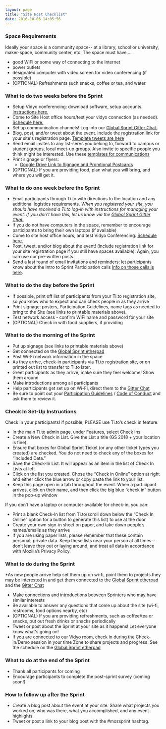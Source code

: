```yaml
---
layout: page
title: "Site Host Checklist"
date: 2016-10-06 14:05:56
---
```


### Space Requirements

Ideally your space is a community space-- at a library, school or university, maker-space, community center, etc. 
The space must have ...

* good WiFi or some way of connecting to the Internet
* power outlets
* designated computer with video screen for video conferencing (if possible)
* (OPTIONAL) Refreshments such snacks, coffee or tea, and water. 

### What to do two weeks before the Sprint

* Setup Vidyo conferencing:  download software, setup accounts. [Instructions here.](https://public.etherpad-mozilla.org/p/globalsprint-webconferencing)
* Come to Site Host office hours/test your vidyo connection (as needed). [Schedule here.](https://public.etherpad-mozilla.org/p/global-sprint-host-hours)
* Set up communication channels! Log into our [Global Sprint Gitter Chat.](https://gitter.im/mozilla/global-sprint)
* Blog, post, and/or tweet about the event. Include the registration link for your site's registration page. [Template tweets are here](https://public.etherpad-mozilla.org/p/site-host-templates)
* Send email invites to any list-servs you belong to, forward to campus or student groups, local meet-up groups. Also invite to specific people you think might be interested.  Use these [templates for communications](https://public.etherpad-mozilla.org/p/site-host-templates)
* Print signage or flyers:
  * [Google Drive Link to Signage and Promtional Postcards](https://drive.google.com/drive/folders/1-iK24Mgm1UkfcdhGgQj5yZutwZEjh3SY?usp=sharing)
* (OPTIONAL) If you are providing food, plan what you will bring, and where you will get it. 


### What to do one week before the Sprint
* Email participants through Ti.to with directions to the location and any additional logistics requirements. *When you registered your site, you should have received a Ti.to log-in with instructions for managing your event. If you don't have this, let us know via the [Global Sprint Gitter Chat.](https://gitter.im/mozilla/global-sprint)*
* If you do not have computers in the space, remember to encourage participants to bring their own laptops (if available) 
* Come to site host office hours, and test Vidyo Conferencing. [Schedule here.](https://public.etherpad-mozilla.org/p/global-sprint-host-hours)
* Post, tweet, and/or blog about the event! (include registration link for your site registration page if you still have spaces available). Again, you can use our pre-written posts. 
* Send a last round of email invitations and reminders; let participants know about the Intro to Sprint Participation calls [Info on those calls is here](https://public.etherpad-mozilla.org/p/global-sprint-intro18).


### What to do the day before the Sprint

* If possible, print off list of participants from your Ti.to registration site, so you know who to expect and can check people in as they arrive
* Print signage: posters, Participation Guidelines, name tags as needed to bring to the Site (see links to printable materials above).
* Test network access - confirm WiFi name and password for your site
* (OPTIONAL) Check in with food suppliers, if providing


### What to do the morning of the Sprint

* Put up signage (see links to printable materials above)
* Get connected on the [Global Sprint etherpad](https://public.etherpad-mozilla.org/p/2018globalsprint)
* Post Wi-Fi network information in the space
* As they arrive, check-in participants via Ti.to registration site, or on printed out list to transfer to Ti.to later.
* Greet participants as they arrive, make sure they feel welcome! Show them around
* Make introductions among all participants
* Help participants get set up on Wi-Fi, direct them to the [Gitter Chat](https://gitter.im/mozilla/global-sprint)
* Be sure to point out your [Participation Guidelines](https://www.mozilla.org/en-US/about/governance/policies/participation/) / [Code of Conduct]() and ask them to review it. 


### Check In Set-Up Instructions 
Check in your participants! if possible, PLEASE use Ti.to’s check in feature: 
* In the main Ti.to admin page, under Features, select Check Ins
* Create a New Check in List. Give the List a title (GS 2018 + your location is fine). 
* Ensure that boxes for Global Sprint Ticket (or any other ticket types you created) are checked. You do not need to check any of the boxes for “Included Data.” 
* Save the Check-In List. It will appear as an item in the list of Check In Lists at left.
* Click on the list you created. Chose the “Check in Online” option at right and either click the blue arrow or copy paste the link to your list.
* Keep this page open in a tab throughout the event. When a participant arrives, click on their name, and then click the big blue “check in” button in the pop-up window

If you don’t have a laptop or computer available for check-in, you can:
* Print a blank Check-In list from Ti.to(scroll down below the “Check In Online” option for a button to generate this list) to use at the door
* Create your own sign-in sheet on paper, and take down people’s names/emails as they arrive
* If you are using paper lists, please remember that these contain personal, private data. Keep these lists near your person at all times-- don’t leave they out or laying around, and treat all data in accordance with Mozilla’s Privacy Policy. 

### What to do during the Sprint
*As new people arrive help set them up on wi-fi, point them to projects they may be interested in and get them connected to the [Global Sprint etherpad](https://public.etherpad-mozilla.org/p/2018globalsprint) and the [Gitter Chat](https://gitter.im/mozilla/global-sprint) 
* Make connections and introductions between Sprinters who may have similar interests
* Be available to answer any questions that come up about the site (wi-fi, restrooms, food options nearby, etc)
* (OPTIONAL) If you are providing refreshments, such as coffee/tea or snacks, put out fresh drinks or snacks periodically
* Tweet or post about the Sprint at your site as it happens! Let everyone know what's going on!
* If you are connected to our Vidyo room, check in during the Check-in/Demo session in your time Zone to share projects and progress. See the schedule on the [Global Sprint etherpad](https://public.etherpad-mozilla.org/p/2018globalsprint)


### What to do at the end of the Sprint

* Thank all participants for coming
* Encourage participants to complete the post-sprint survey (coming soon!)


### How to follow up after the Sprint

* Create a blog post about the event at your site. Share what projects you worked on, who was there, what you accomplished, and any event highlights.
* Tweet or post a link to your blog post with the #mozsprint hashtag.
